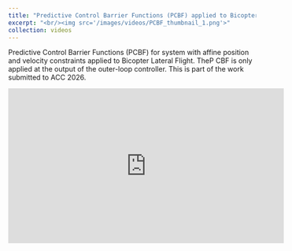 ```yaml
---
title: "Predictive Control Barrier Functions (PCBF) applied to Bicopter Lateral Flight"
excerpt: "<br/><img src='/images/videos/PCBF_thumbnail_1.png'>"
collection: videos
---
```


Predictive Control Barrier Functions (PCBF) for system with affine position and velocity constraints applied to Bicopter Lateral Flight. TheP CBF is only applied at the output of the outer-loop controller. This is part of the work submitted to ACC 2026.

<iframe width="560" height="315" 
    src="https://www.youtube.com/embed/G8rpmjDqxg0?si=wGgq4ESGzDlbzesT" 
    title="YouTube video player" 
    frameborder="0" 
    allow="accelerometer; autoplay; clipboard-write; encrypted-media; gyroscope; picture-in-picture; web-share" 
    referrerpolicy="strict-origin-when-cross-origin" 
    allowfullscreen>
</iframe>
